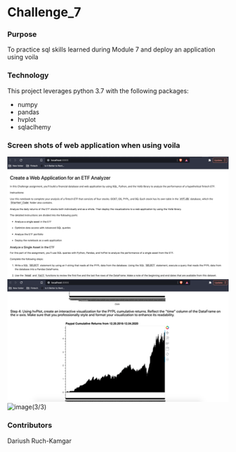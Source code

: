 # Challenge_7
### Purpose
To practice sql skills learned during Module 7 and deploy an application using voila

### Technology
This project leverages python 3.7 with the following packages:
- numpy
- pandas
- hvplot
- sqlaclhemy

### Screen shots of web application when using voila
![image(1/3)](Voila_Screenshot1.png)
![image(2/3)](Voila_Screenshot2.png)
![image(3/3)](/Users/Dariush/Desktop/Columbia_Challenges/Challenge_7/Voila_Screenshot3.png)


### Contributors
Dariush Ruch-Kamgar